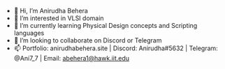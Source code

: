 - 👋 Hi, I’m Anirudha Behera
- 👀 I’m interested in VLSI domain
- 🌱 I’m currently learning Physical Design concepts and Scripting languages
- 💞️ I’m looking to collaborate on Discord or Telegram
- 📫 Portfolio: anirudhabehera.site | Discord: Anirudha#5632 | Telegram: @Ani7_7 | Email: abehera1@hawk.iit.edu

<!---
BeheraAnirudh/BeheraAnirudh is a ✨ special ✨ repository because its `README.md` (this file) appears on your GitHub profile.
You can click the Preview link to take a look at your changes.
--->
